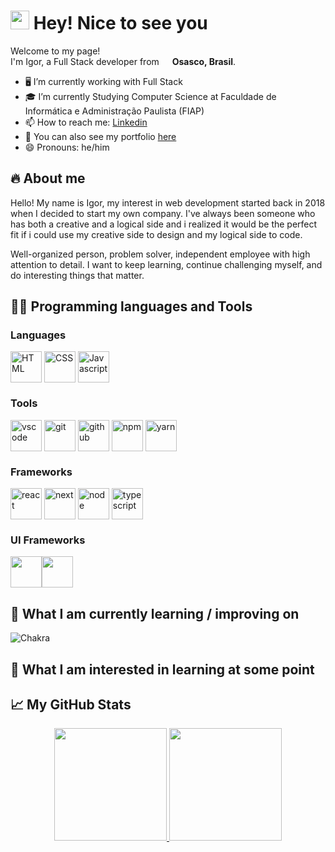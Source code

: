 <h1> <img src="https://emojis.slackmojis.com/emojis/images/1531849430/4246/blob-sunglasses.gif?1531849430" width="30"/> Hey! Nice to see you </h1>

<div>
  <p>
    Welcome to my page!
    </br>
    I'm Igor, a Full Stack developer from <img src="https://cdn-icons-png.flaticon.com/512/299/299693.png" width="13"/> <b>Osasco, Brasil</b>.
  </p>
</div>

- 🖥 I’m currently working with Full Stack
- 🎓 I’m currently Studying Computer Science at Faculdade de Informática e Administração Paulista (FIAP) 
- 📫 How to reach me: <a href="https://www.linkedin.com/in/ilgarcia/">Linkedin</a>
- 🌱 You can also see my portfolio <a href="https://www.ilgarcia.com/">here</a> 
- 😄 Pronouns: he/him

## 🔥 About me

Hello! My name is Igor, my interest in web development started back in 2018 when I decided to start my own company. I've always been someone who has both a creative and a logical side and i realized it would be the perfect fit if i could use my creative side to design and my logical side to code.

Well-organized person, problem solver, independent employee with high attention to detail. I want to keep learning, continue challenging myself, and do interesting things that matter.

## 👨‍💻 Programming languages and Tools

<!-- Badges -->
<!-- https://javascript.plainenglish.io/how-to-make-custom-language-badges-for-your-profile-using-shields-io-d2aeaf016b6b -->
<!-- https://github.com/Ileriayo/markdown-badges -->
<!-- https://www.vectorlogo.zone/ -->
<!-- https://devicon.dev/ -->

### Languages

<div style="display:flex;flex-wrap:wrap;">
  <img src="https://cdn.jsdelivr.net/gh/devicons/devicon/icons/html5/html5-original.svg" alt="HTML" height="50" />
  &nbsp;
  <img src="https://cdn.jsdelivr.net/gh/devicons/devicon/icons/css3/css3-original.svg" alt="CSS" height="50"/>
  &nbsp;
  <img src="https://cdn.jsdelivr.net/gh/devicons/devicon/icons/javascript/javascript-original.svg" alt="Javascript" height="50"/>  
</div>

### Tools

<div style="display:flex;flex-wrap:wrap;">
  <img src="https://cdn.jsdelivr.net/gh/devicons/devicon/icons/vscode/vscode-original.svg" alt="vscode" height="50"/>
  &nbsp;
  <img src="https://cdn.jsdelivr.net/gh/devicons/devicon/icons/git/git-original.svg" alt="git" height="50"/>
  &nbsp;
  <img src="https://www.vectorlogo.zone/logos/github/github-icon.svg" alt="github" height="50"/>     
  &nbsp;
  <img src="https://cdn.jsdelivr.net/gh/devicons/devicon/icons/npm/npm-original-wordmark.svg" alt="npm" height="50" />
  &nbsp;
  <img src="https://cdn.jsdelivr.net/gh/devicons/devicon/icons/yarn/yarn-original.svg" alt="yarn" height="50" />     
</div>

### Frameworks 

<div style="display:flex;flex-wrap:wrap;">
<img src="https://cdn.jsdelivr.net/gh/devicons/devicon/icons/react/react-original.svg" alt="react" height="50"/>       
&nbsp;
<img src="https://img.shields.io/badge/Next-black?style=for-the-badge&logo=next.js&logoColor=white" alt="next" height="50"/>
&nbsp;
<img src="https://cdn.jsdelivr.net/gh/devicons/devicon/icons/nodejs/nodejs-original.svg" alt="node" height="50"/>
&nbsp;
<img src="https://cdn.jsdelivr.net/gh/devicons/devicon/icons/typescript/typescript-original.svg" alt="typescript" height="50"/>
          
          
</div>
          
### UI Frameworks 

<div style="display:flex;flex-wrap:wrap;">
  <img src="https://cdn.jsdelivr.net/gh/devicons/devicon/icons/sass/sass-original.svg" height="50"/>
  <img src="https://cdn.jsdelivr.net/gh/devicons/devicon/icons/bootstrap/bootstrap-original.svg" height="50"/>
</div>

## 📖  What I am currently learning / improving on

![Chakra](https://img.shields.io/badge/chakra-%234ED1C5.svg?style=for-the-badge&logo=chakraui&logoColor=white)

## 👾  What I am interested in learning at some point

## 📈 My GitHub Stats
<div align="center">
  <a href="https://github.com/ilgarcia">  
  <img height="180em" src="https://github-readme-stats.vercel.app/api?username=ilgarcia&show_icons=true&theme=react&include_all_commits=true&count_private=true"/>
  <img height="180em" src="https://github-readme-stats.vercel.app/api/top-langs/?username=ilgarcia&layout=compact&langs_count=7&theme=react"/>
</div>
